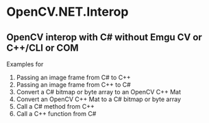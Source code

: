 # OpenCV.NET.Interop
## OpenCV interop with C# without Emgu CV or C++/CLI or COM

Examples for
1. Passing an image frame from C# to C++
2. Passing an image frame from C++ to C#
3. Convert a C# bitmap or byte array to an OpenCV C++ Mat
4. Convert an OpenCV C++ Mat to a C# bitmap or byte array
5. Call a C# method from C++
6. Call a C++ function from C#
